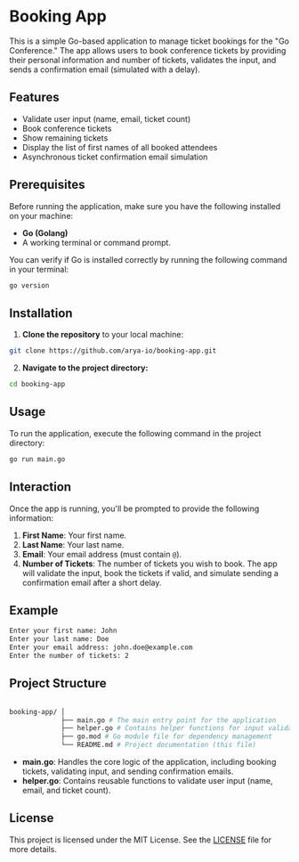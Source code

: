 # Booking App

This is a simple Go-based application to manage ticket bookings for the "Go Conference." The app allows users to book conference tickets by providing their personal information and number of tickets, validates the input, and sends a confirmation email (simulated with a delay).

## Features

- Validate user input (name, email, ticket count)
- Book conference tickets
- Show remaining tickets
- Display the list of first names of all booked attendees
- Asynchronous ticket confirmation email simulation

## Prerequisites

Before running the application, make sure you have the following installed on your machine:

- **Go (Golang)**
- A working terminal or command prompt.

You can verify if Go is installed correctly by running the following command in your terminal:

```bash
go version
```

## Installation

1. **Clone the repository** to your local machine:

```bash
git clone https://github.com/arya-io/booking-app.git
```
2. **Navigate to the project directory:**

```bash
cd booking-app
```

## Usage

To run the application, execute the following command in the project directory:

```bash
go run main.go
```

## Interaction
Once the app is running, you'll be prompted to provide the following information:

1. **First Name**: Your first name.
2. **Last Name**: Your last name.
3. **Email**: Your email address (must contain `@`).
4. **Number of Tickets**: The number of tickets you wish to book.
The app will validate the input, book the tickets if valid, and simulate sending a confirmation email after a short delay.

## Example

```bash
Enter your first name: John
Enter your last name: Doe
Enter your email address: john.doe@example.com
Enter the number of tickets: 2
```

## Project Structure

```bash

booking-app/ │ 
             ├── main.go # The main entry point for the application 
             ├── helper.go # Contains helper functions for input validation 
             ├── go.mod # Go module file for dependency management 
             └── README.md # Project documentation (this file)
```


- **main.go**: Handles the core logic of the application, including booking tickets, validating input, and sending confirmation emails.
- **helper.go**: Contains reusable functions to validate user input (name, email, and ticket count).

## License

This project is licensed under the MIT License. See the [LICENSE](LICENSE) file for more details.
